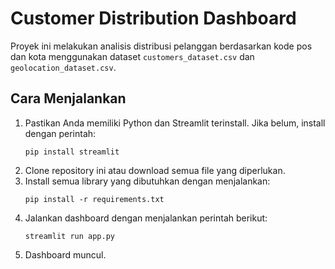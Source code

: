 # Customer Distribution Dashboard

Proyek ini melakukan analisis distribusi pelanggan berdasarkan kode pos dan kota menggunakan dataset `customers_dataset.csv` dan `geolocation_dataset.csv`.

## Cara Menjalankan

1. Pastikan Anda memiliki Python dan Streamlit terinstall. Jika belum, install dengan perintah:
   ```
   pip install streamlit
    ```
2. Clone repository ini atau download semua file yang diperlukan.
3. Install semua library yang dibutuhkan dengan menjalankan:
    ```
    pip install -r requirements.txt
    ```
4. Jalankan dashboard dengan menjalankan perintah berikut:
    ```
    streamlit run app.py
    ```
5. Dashboard muncul.
